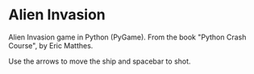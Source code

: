 # Alien Invasion
Alien Invasion game in Python (PyGame). From the book "Python Crash Course", by Eric Matthes.

Use the arrows to move the ship and spacebar to shot. 
